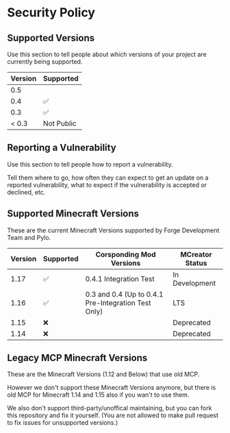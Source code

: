 # Security Policy

## Supported Versions

Use this section to tell people about which versions of your project are currently being supported.

| Version | Supported          |
| ------- | ------------------ |
| 0.5     |                    |
| 0.4     | :white_check_mark: |
| 0.3     | :white_check_mark: |
| < 0.3   | Not Public         |

## Reporting a Vulnerability

Use this section to tell people how to report a vulnerability.

Tell them where to go, how often they can expect to get an update on a reported vulnerability, what to expect if the vulnerability is accepted or declined, etc.

## Supported Minecraft Versions

These are the current Minecraft Versions supported by Forge Development Team and Pylo.

| Version | Supported          | Corsponding Mod Versions                            | MCreator Status |
| ------- | ------------------ | --------------------------------------------------- | --------------- |
| 1.17    | :white_check_mark: | 0.4.1 Integration Test                              | In Development  |
| 1.16    | :white_check_mark: | 0.3 and 0.4 (Up to 0.4.1 Pre-Integration Test Only) | LTS             |
| 1.15    | :x:                |                                                     | Deprecated      |
| 1.14    | :x:                |                                                     | Deprecated      |

## Legacy MCP Minecraft Versions

These are the Minecraft Versions (1.12 and Below) that use old MCP.

However we don't support these Minecraft Versions anymore, but there is old MCP for Minecraft 1.14 and 1.15 also if you wan't to use them.

We also don't support third-party/unoffical maintaining, but you can fork this repository and fix it yourself. (You are not allowed to make pull request to fix issues for unsupported versions.)
